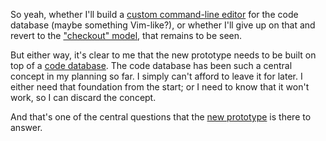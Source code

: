 So yeah, whether I'll build a [custom command-line editor](/daily/2025-01-12)
for the code database (maybe something Vim-like?), or whether I'll give up on
that and revert to the ["checkout" model](/daily/2024-12-31), that remains to be
seen.

But either way, it's clear to me that the new prototype needs to be built on top
of a [code database](/daily/2024-07-29). The code database has been such a
central concept in my planning so far. I simply can't afford to leave it for
later. I either need that foundation from the start; or I need to know that it
won't work, so I can discard the concept.

And that's one of the central questions that the
[new prototype](/daily/2025-01-08) is there to answer.
